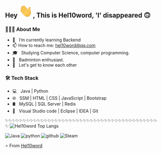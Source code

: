 ## Hey <img src="https://github.com/SoftCreatR/SoftCreatR/raw/master/waving.gif" width="45px">, This is Hel10word, 'l' disappeared 🙃



<h3> 👨🏻‍💻 About Me </h3>

- 🌱 &nbsp; I’m currently learning Backend
- 📫 How to reach me: hel10word@qq.com
- 🎓 &nbsp; Studying Computer Science, computer programming.
- 🏸 &nbsp; Badminton enthusiast.
- 💭 &nbsp; Let's get to know each other

<h3>🛠 Tech Stack</h3>

- 💻 &nbsp; Java | Python 
- 🌐 &nbsp; SSM | HTML | CSS | JavaScript | Bootstrap 
- 🛢  &nbsp; MySQL | SQL Server | Redis
- 🔧 &nbsp; Visual Studio code | Eclipse | IDEA | Git



✨✨✨✨✨✨✨✨✨✨✨✨✨✨✨✨✨✨✨✨✨✨✨✨✨✨✨✨✨✨✨✨✨✨✨✨✨✨✨✨✨✨✨✨
![Hel10word Top Langs](https://github-readme-stats.vercel.app/api/top-langs/?username=Hel10word&layout=compact)



![Java](https://img.shields.io/badge/-Java-b07219?style=flat-square&logo=java&logoColor=ffffff)  ![python](https://img.shields.io/badge/-python-3572a5?style=flat-square&logo=python&logoColor=ffffff) ![github](https://img.shields.io/badge/-github-8E2DE2?style=flat-square&logo=github&logoColor=ffffff) ![Steam](https://img.shields.io/badge/Steam-171a21?style=flat-square&logo=steam&logoColor=ffffff) 




⭐️ From [Hel10word](https://github.com/Hel10word)
